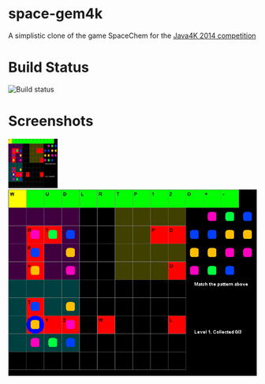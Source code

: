 # space-gem4k
A simplistic clone of the game SpaceChem for the [Java4K 2014 competition](http://java4k.com/index.php?action=games&method=view&gid=501)

# Build Status
![Build status](https://travis-ci.org/voidstar69/space-gem4k.svg?branch=master)

# Screenshots
![Thumbnail](screenshots/complex-thumbnail.png)
![Screenshot](screenshots/complex.png)
